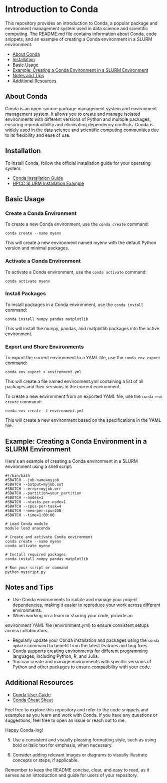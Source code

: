# Introduction to Conda

This repository provides an introduction to Conda, a popular package and environment management system used in data science and scientific computing. The README.md file contains information about Conda, code snippets, and an example of creating a Conda environment in a SLURM environment.

- [About Conda](#about-conda)
- [Installation](#installation)
- [Basic Usage](#basic-usage)
- [Example: Creating a Conda Environment in a SLURM Environment](#example-creating-a-conda-environment-in-a-slurm-environment)
- [Notes and Tips](#notes-and-tips)
- [Additional Resources](#additional-resources)

## About Conda

Conda is an open-source package management system and environment management system. It allows you to create and manage isolated environments with different versions of Python and multiple packages, ensuring reproducibility and eliminating dependency conflicts. Conda is widely used in the data science and scientific computing communities due to its flexibility and ease of use.

## Installation

To install Conda, follow the official installation guide for your operating system:

- [Conda Installation Guide](https://docs.conda.io/projects/conda/en/latest/user-guide/install/index.html)
- [HPCC SLURM Installation Example](./install_example)

## Basic Usage

### Create a Conda Environment

To create a new Conda environment, use the `conda create` command:

```shell
conda create --name myenv
```

This will create a new environment named myenv with the default Python version and minimal packages.

### Activate a Conda Environment

To activate a Conda environment, use the `conda activate` command:

```shell
conda activate myenv
```

### Install Packages

To install packages in a Conda environment, use the `conda install` command:

```shell
conda install numpy pandas matplotlib
```

This will install the numpy, pandas, and matplotlib packages into the active environment.

### Export and Share Environments

To export the current environment to a YAML file, use the `conda env export` command:

```shell
conda env export > environment.yml
```

This will create a file named environment.yml containing a list of all packages and their versions in the current environment.

To create a new environment from an exported YAML file, use the `conda env create` command:

```shell
conda env create -f environment.yml
```

This will create a new environment based on the specifications in the YAML file.

## Example: Creating a Conda Environment in a SLURM Environment

Here's an example of creating a Conda environment in a SLURM environment using a shell script:

```shell
#!/bin/bash
#SBATCH --job-name=myjob
#SBATCH --output=myjob.out
#SBATCH --error=myjob.err
#SBATCH --partition=your_partition
#SBATCH --nodes=1
#SBATCH --ntasks-per-node=1
#SBATCH --cpus-per-task=4
#SBATCH --mem-per-cpu=2GB
#SBATCH --time=1:00:00

# Load Conda module
module load anaconda

# Create and activate Conda environment
conda create --name myenv
conda activate myenv

# Install required packages
conda install numpy pandas matplotlib

# Run your script or command
python myscript.py
```

## Notes and Tips

- Use Conda environments to isolate and manage your project dependencies, making it easier to reproduce your work across different environments.
- When working on a team or sharing your code, provide an

 environment YAML file (environment.yml) to ensure consistent setups across collaborators.
- Regularly update your Conda installation and packages using the `conda update` command to benefit from the latest features and bug fixes.
- Conda supports creating environments for different programming languages, including Python, R, and Julia.
- You can create and manage environments with specific versions of Python and other packages to ensure compatibility with your code.

## Additional Resources

- [Conda User Guide](https://docs.conda.io/projects/conda/en/latest/user-guide/index.html)
- [Conda Cheat Sheet](https://docs.conda.io/projects/conda/en/latest/user-guide/cheatsheet.html)

Feel free to explore this repository and refer to the code snippets and examples as you learn and work with Conda. If you have any questions or suggestions, feel free to open an issue or reach out to me.

Happy Conda-ing!


5. Use a consistent and visually pleasing formatting style, such as using bold or italic text for emphasis, when necessary.

6. Consider adding relevant images or diagrams to visually illustrate concepts or steps, if applicable.

Remember to keep the README concise, clear, and easy to read, as it serves as an introduction and guide for users of your repository.
